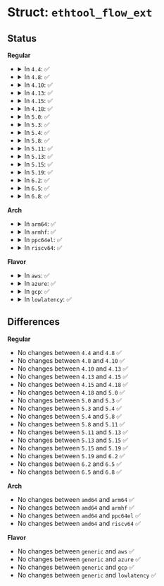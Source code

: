 # Struct: <code>ethtool_flow_ext</code>

## Status
<b>Regular</b>
<ul>
<li>
<details>
<summary>In <code>4.4</code>: ✅</summary>

```c
struct ethtool_flow_ext {
    __u8 padding[2];
    unsigned char h_dest[6];
    __be16 vlan_etype;
    __be16 vlan_tci;
    __be32 data[2];
};
```
</details>
</li>
<li>
<details>
<summary>In <code>4.8</code>: ✅</summary>

```c
struct ethtool_flow_ext {
    __u8 padding[2];
    unsigned char h_dest[6];
    __be16 vlan_etype;
    __be16 vlan_tci;
    __be32 data[2];
};
```
</details>
</li>
<li>
<details>
<summary>In <code>4.10</code>: ✅</summary>

```c
struct ethtool_flow_ext {
    __u8 padding[2];
    unsigned char h_dest[6];
    __be16 vlan_etype;
    __be16 vlan_tci;
    __be32 data[2];
};
```
</details>
</li>
<li>
<details>
<summary>In <code>4.13</code>: ✅</summary>

```c
struct ethtool_flow_ext {
    __u8 padding[2];
    unsigned char h_dest[6];
    __be16 vlan_etype;
    __be16 vlan_tci;
    __be32 data[2];
};
```
</details>
</li>
<li>
<details>
<summary>In <code>4.15</code>: ✅</summary>

```c
struct ethtool_flow_ext {
    __u8 padding[2];
    unsigned char h_dest[6];
    __be16 vlan_etype;
    __be16 vlan_tci;
    __be32 data[2];
};
```
</details>
</li>
<li>
<details>
<summary>In <code>4.18</code>: ✅</summary>

```c
struct ethtool_flow_ext {
    __u8 padding[2];
    unsigned char h_dest[6];
    __be16 vlan_etype;
    __be16 vlan_tci;
    __be32 data[2];
};
```
</details>
</li>
<li>
<details>
<summary>In <code>5.0</code>: ✅</summary>

```c
struct ethtool_flow_ext {
    __u8 padding[2];
    unsigned char h_dest[6];
    __be16 vlan_etype;
    __be16 vlan_tci;
    __be32 data[2];
};
```
</details>
</li>
<li>
<details>
<summary>In <code>5.3</code>: ✅</summary>

```c
struct ethtool_flow_ext {
    __u8 padding[2];
    unsigned char h_dest[6];
    __be16 vlan_etype;
    __be16 vlan_tci;
    __be32 data[2];
};
```
</details>
</li>
<li>
<details>
<summary>In <code>5.4</code>: ✅</summary>

```c
struct ethtool_flow_ext {
    __u8 padding[2];
    unsigned char h_dest[6];
    __be16 vlan_etype;
    __be16 vlan_tci;
    __be32 data[2];
};
```
</details>
</li>
<li>
<details>
<summary>In <code>5.8</code>: ✅</summary>

```c
struct ethtool_flow_ext {
    __u8 padding[2];
    unsigned char h_dest[6];
    __be16 vlan_etype;
    __be16 vlan_tci;
    __be32 data[2];
};
```
</details>
</li>
<li>
<details>
<summary>In <code>5.11</code>: ✅</summary>

```c
struct ethtool_flow_ext {
    __u8 padding[2];
    unsigned char h_dest[6];
    __be16 vlan_etype;
    __be16 vlan_tci;
    __be32 data[2];
};
```
</details>
</li>
<li>
<details>
<summary>In <code>5.13</code>: ✅</summary>

```c
struct ethtool_flow_ext {
    __u8 padding[2];
    unsigned char h_dest[6];
    __be16 vlan_etype;
    __be16 vlan_tci;
    __be32 data[2];
};
```
</details>
</li>
<li>
<details>
<summary>In <code>5.15</code>: ✅</summary>

```c
struct ethtool_flow_ext {
    __u8 padding[2];
    unsigned char h_dest[6];
    __be16 vlan_etype;
    __be16 vlan_tci;
    __be32 data[2];
};
```
</details>
</li>
<li>
<details>
<summary>In <code>5.19</code>: ✅</summary>

```c
struct ethtool_flow_ext {
    __u8 padding[2];
    unsigned char h_dest[6];
    __be16 vlan_etype;
    __be16 vlan_tci;
    __be32 data[2];
};
```
</details>
</li>
<li>
<details>
<summary>In <code>6.2</code>: ✅</summary>

```c
struct ethtool_flow_ext {
    __u8 padding[2];
    unsigned char h_dest[6];
    __be16 vlan_etype;
    __be16 vlan_tci;
    __be32 data[2];
};
```
</details>
</li>
<li>
<details>
<summary>In <code>6.5</code>: ✅</summary>

```c
struct ethtool_flow_ext {
    __u8 padding[2];
    unsigned char h_dest[6];
    __be16 vlan_etype;
    __be16 vlan_tci;
    __be32 data[2];
};
```
</details>
</li>
<li>
<details>
<summary>In <code>6.8</code>: ✅</summary>

```c
struct ethtool_flow_ext {
    __u8 padding[2];
    unsigned char h_dest[6];
    __be16 vlan_etype;
    __be16 vlan_tci;
    __be32 data[2];
};
```
</details>
</li>
</ul>
<b>Arch</b>
<ul>
<li>
<details>
<summary>In <code>arm64</code>: ✅</summary>

```c
struct ethtool_flow_ext {
    __u8 padding[2];
    unsigned char h_dest[6];
    __be16 vlan_etype;
    __be16 vlan_tci;
    __be32 data[2];
};
```
</details>
</li>
<li>
<details>
<summary>In <code>armhf</code>: ✅</summary>

```c
struct ethtool_flow_ext {
    __u8 padding[2];
    unsigned char h_dest[6];
    __be16 vlan_etype;
    __be16 vlan_tci;
    __be32 data[2];
};
```
</details>
</li>
<li>
<details>
<summary>In <code>ppc64el</code>: ✅</summary>

```c
struct ethtool_flow_ext {
    __u8 padding[2];
    unsigned char h_dest[6];
    __be16 vlan_etype;
    __be16 vlan_tci;
    __be32 data[2];
};
```
</details>
</li>
<li>
<details>
<summary>In <code>riscv64</code>: ✅</summary>

```c
struct ethtool_flow_ext {
    __u8 padding[2];
    unsigned char h_dest[6];
    __be16 vlan_etype;
    __be16 vlan_tci;
    __be32 data[2];
};
```
</details>
</li>
</ul>
<b>Flavor</b>
<ul>
<li>
<details>
<summary>In <code>aws</code>: ✅</summary>

```c
struct ethtool_flow_ext {
    __u8 padding[2];
    unsigned char h_dest[6];
    __be16 vlan_etype;
    __be16 vlan_tci;
    __be32 data[2];
};
```
</details>
</li>
<li>
<details>
<summary>In <code>azure</code>: ✅</summary>

```c
struct ethtool_flow_ext {
    __u8 padding[2];
    unsigned char h_dest[6];
    __be16 vlan_etype;
    __be16 vlan_tci;
    __be32 data[2];
};
```
</details>
</li>
<li>
<details>
<summary>In <code>gcp</code>: ✅</summary>

```c
struct ethtool_flow_ext {
    __u8 padding[2];
    unsigned char h_dest[6];
    __be16 vlan_etype;
    __be16 vlan_tci;
    __be32 data[2];
};
```
</details>
</li>
<li>
<details>
<summary>In <code>lowlatency</code>: ✅</summary>

```c
struct ethtool_flow_ext {
    __u8 padding[2];
    unsigned char h_dest[6];
    __be16 vlan_etype;
    __be16 vlan_tci;
    __be32 data[2];
};
```
</details>
</li>
</ul>

## Differences
<b>Regular</b>
<ul>
<li>
No changes between <code>4.4</code> and <code>4.8</code> ✅
</li>
<li>
No changes between <code>4.8</code> and <code>4.10</code> ✅
</li>
<li>
No changes between <code>4.10</code> and <code>4.13</code> ✅
</li>
<li>
No changes between <code>4.13</code> and <code>4.15</code> ✅
</li>
<li>
No changes between <code>4.15</code> and <code>4.18</code> ✅
</li>
<li>
No changes between <code>4.18</code> and <code>5.0</code> ✅
</li>
<li>
No changes between <code>5.0</code> and <code>5.3</code> ✅
</li>
<li>
No changes between <code>5.3</code> and <code>5.4</code> ✅
</li>
<li>
No changes between <code>5.4</code> and <code>5.8</code> ✅
</li>
<li>
No changes between <code>5.8</code> and <code>5.11</code> ✅
</li>
<li>
No changes between <code>5.11</code> and <code>5.13</code> ✅
</li>
<li>
No changes between <code>5.13</code> and <code>5.15</code> ✅
</li>
<li>
No changes between <code>5.15</code> and <code>5.19</code> ✅
</li>
<li>
No changes between <code>5.19</code> and <code>6.2</code> ✅
</li>
<li>
No changes between <code>6.2</code> and <code>6.5</code> ✅
</li>
<li>
No changes between <code>6.5</code> and <code>6.8</code> ✅
</li>
</ul>
<b>Arch</b>
<ul>
<li>
No changes between <code>amd64</code> and <code>arm64</code> ✅
</li>
<li>
No changes between <code>amd64</code> and <code>armhf</code> ✅
</li>
<li>
No changes between <code>amd64</code> and <code>ppc64el</code> ✅
</li>
<li>
No changes between <code>amd64</code> and <code>riscv64</code> ✅
</li>
</ul>
<b>Flavor</b>
<ul>
<li>
No changes between <code>generic</code> and <code>aws</code> ✅
</li>
<li>
No changes between <code>generic</code> and <code>azure</code> ✅
</li>
<li>
No changes between <code>generic</code> and <code>gcp</code> ✅
</li>
<li>
No changes between <code>generic</code> and <code>lowlatency</code> ✅
</li>
</ul>
